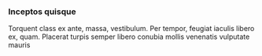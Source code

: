 ### Inceptos quisque

Torquent class ex ante, massa, vestibulum. Per tempor, feugiat iaculis libero ex, quam. Placerat turpis semper libero conubia mollis venenatis vulputate mauris



